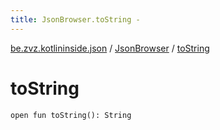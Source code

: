 ```yaml
---
title: JsonBrowser.toString - 
---
```


[be.zvz.kotlininside.json](../index.html) / [JsonBrowser](index.html) / [toString](./to-string.html)

# toString

`open fun toString(): String`